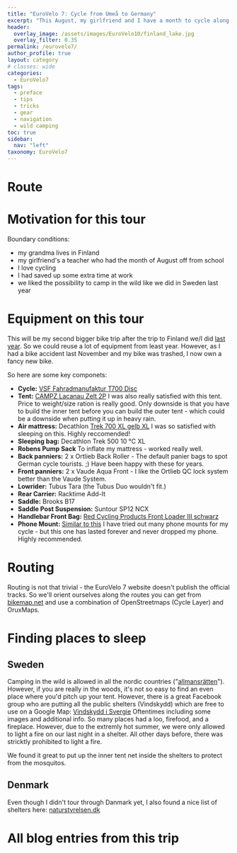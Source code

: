 ```yaml
---
title: "EuroVelo 7: Cycle from Umeå to Germany"
excerpt: "This August, my girlfriend and I have a month to cycle along the EuroVelo 7 towards Germany. We will start with a vacation in Vaasa, Finnland to see my grandma. From there we will take the ferry to Umeå where the EuroVelo 7 crosses. We want to make it Göteborg, and from there we will most likely take the ferry to Denmark. Depending on how much time we've got left, we'll then cake l cycle through Denmark to northern Germany and eventually take a train back home."
header:
  overlay_image: /assets/images/EuroVelo10/finland_lake.jpg
  overlay_filter: 0.35
permalink: /eurovelo7/
author_profile: true
layout: category
# classes: wide
categories:
  - EuroVelo7
tags:
  - preface
  - tips
  - tricks
  - gear
  - navigation
  - wild camping
toc: true
sidebar:
  nav: "left"
taxonomy: EuroVelo7
---
```


# Route

# Motivation for this tour

Boundary conditions:
- my grandma lives in Finland
- my girlfriend's a teacher who had the month of August off from school
- I love cycling
- I had saved up some extra time at work
- we liked the possibility to camp in the wild like we did in Sweden last year

# Equipment on this tour

This will be my second bigger bike trip after the trip to Finland we/I did [last year](../EuroVelo10/). So we could reuse a lot of equipment from least year. However, as I had a bike accident last November and my bike was trashed, I now own a fancy new bike.

So here are some key componets:

- **Cycle:** [VSF Fahradmanufaktur T700 Disc](https://www.fahrradmanufaktur.de/en/katalog/t-700-shimano-deore-xt-30-gang-disc-807-2019)
- **Tent:** [CAMPZ Lacanau Zelt 2P](https://www.campz.de/campz-lacanau-zelt-2p-grey-green-887322.html)
    I was also really satisfied with this tent. Price to weight/size ration is really good. Only downside is that you have to build the inner tent before you can build the outer tent - which could be a downside when putting it up in heavy rain.
- **Air mattress:** Decathlon [Trek 700 XL gelb XL](https://www.decathlon.de/p/trekking-luftmatratze-trek700-air-xl-gelb/_/R-p-189394)
    I was so satisfied with sleeping on this. Highly reccomended!
- **Sleeping bag:** Decathlon Trek 500 10 °C XL
- **Robens Pump Sack** To inflate my mattress - worked really well.
- **Back panniers:** 2 x Ortlieb Back Roller - The default panier bags to spot German cycle tourists. ;) Have been happy with these for years.
- **Front panniers:** 2 x Vaude Aqua Front - I like the Ortlieb QC lock system better than the Vaude System.
- **Lowrider:** Tubus Tara (the Tubus Duo wouldn't fit.)
- **Rear Carrier:** Racktime Add-It
- **Saddle:** Brooks B17
- **Saddle Post Suspension:** Suntour SP12 NCX
- **Handlebar Front Bag:** [Red Cycling Products Front Loader III schwarz](https://www.amazon.de/Red-Cycling-Products-Lenkertasche-Loader/dp/B07BH2FDPV)
- **Phone Mount:** [Similar to this](https://www.aliexpress.com/item/Bike-Phone-Holder-Mount-Bracket-Stand-Practical-Aluminium-Alloy-Phone-Mountain-Bike-Mobile-Phone-Holder-Bicycle/32915573992.html) I have tried out many phone mounts for my cycle - but this one has lasted forever and never dropped my phone. Highly recommended.

# Routing

Routing is not that trivial - the EuroVelo 7 website doesn't publish the official tracks. So we'll orient ourselves along the routes you can get from [bikemap.net](https://www.bikemap.net/en/o/3232816/) and use a combination of OpenStreetmaps (Cycle Layer) and OruxMaps.


# Finding places to sleep

## Sweden

Camping in the wild is allowed in all the nordic countries ("[allmansrätten](https://en.wikipedia.org/wiki/Freedom_to_roam)"). However, if you are really in the woods, it's not so easy to find an even place where you'd pitch up your tent. However, there is a great Facebook group who are putting all the public shelters (Vindskydd) which are free to use on a Google Map: [Vindskydd i Svergie](https://maps.gonehiking.se/) Oftentimes including some images and additional info. So many places had a loo, firefood, and a fireplace. However, due to the extremly hot summer, we were only allowed to light a fire on our last night in a shelter. All other days before, there was stricktly prohibited to light a fire.

We found it great to put up the inner tent net inside the shelters to protect from the mosquitos.

## Denmark

Even though I didn't tour through Danmark yet, I also found a nice list of shelters here: [naturstyrelsen.dk](https://naturstyrelsen.dk/naturoplevelser/overnatning/shelters/)

# All blog entries from this trip